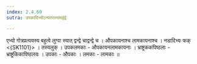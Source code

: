 ```yaml
---
index: 2.4.69
sutra: उपकादिभ्योऽन्यतरस्यामद्वंद्वे

---
```

 एभ्यो गोत्रप्रत्ययस्य बहुत्वे लुग्वा स्यात् द्वन्द्वे चाद्वन्द्वे च । औपकायनाश्च लामकायनाश्च । नडादिभ्यः फक् <{SK1101}> । तस्यलुक् । उपकलमकाः - औपकायनलामकायनाः । भ्राष्ट्रककपिष्ठलाः - भ्राष्ट्रकिकापिष्ठलयः । उपकाः - औपकाः । लमकाः - लामकाः ॥